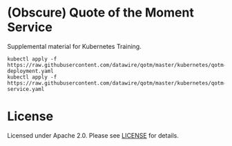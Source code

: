 # (Obscure) Quote of the Moment Service

Supplemental material for Kubernetes Training.

```
kubectl apply -f https://raw.githubusercontent.com/datawire/qotm/master/kubernetes/qotm-deployment.yaml
kubectl apply -f https://raw.githubusercontent.com/datawire/qotm/master/kubernetes/qotm-service.yaml
```

# License

Licensed under Apache 2.0. Please see [LICENSE](LICENSE) for details.

